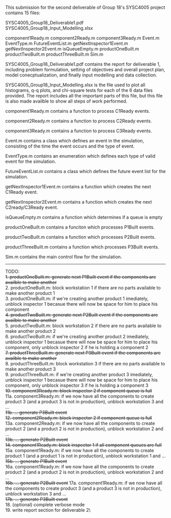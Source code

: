 This submission for the second deliverable of Group 18's SYSC4005 project contains 15 files:

SYSC4005_Group18_Deliverable1.pdf
SYSC4005_Group18_Input_Modelling.xlsx

component1Ready.m
component2Ready.m
component3Ready.m
Event.m
EventType.m
FutureEventList.m
getNextInspector1Event.m
getNextInspector2Event.m
isQueueEmpty.m
productOneBuilt.m
productTwoBuilt.m
productThreeBuilt.m
Sim.m

SYSC4005_Group18_Deliverable1.pdf contains the report for deliverable 1, including problem formulation, 
setting of objectives and overall project plan, model conecptualization, and finally input modelling and 
data collection.

SYSC4005_Group18_Input_Modelling.xlsx is the file used to plot all histograms, q-q plots, and chi-square
tests for each of the 6 data files provided. The report includes all the important parts of this file, but this
file is also made availble to show all steps of work performed.

component1Ready.m contains a function to process C1Ready events.

component2Ready.m contains a function to process C2Ready events.

component3Ready.m contains a function to process C3Ready events.

Event.m contains a class which defines an event in the simulation, consisting of the time the event occurs and the type of event.

EventType.m contains an enumeration which defines each type of valid event for the simulation.

FutureEventList.m contains a class which defines the future event list for the simulation.

getNextInspector1Event.m contains a function which creates the next C1Ready event.

getNextInspector2Event.m contains a function which creates the next C2ready/C3Ready event.

isQueueEmpty.m contains a function which determines if a queue is empty

productOneBuilt.m contains a funciton which processes P1Built events.

productTwoBuilt.m contains a function which processes P2Built events.

productThreeBuilt.m contains a function which processes P3Built events.

Sim.m contains the main control flow for the simulation.

----------------------------------------------------------------------------------------------------------------------------------
TODO:\
~~1. productOneBuilt.m: generate next P1Built event if the components are availble to make another~~\
2. productOneBuilt.m: block workstation 1 if there are no parts available to make another product 1\
3. productOneBuilt.m: if we're creating another product 1 imediately, unblock inspector 1 becasue there will now be space for him to place his component\
~~4. productTwoBuilt.m: generate next P2Built event if the components are availble to make another~~\
5. productTwoBuilt.m: block workstation 2 if there are no parts available to make another product 2\
6. productTwoBuilt.m: if we're creating another product 2 imediately, unblock inspector 1 becasue there will now be space for him to place his component, only unblock inspector 2 if he is holding a component 2\
~~7. productThreeBuilt.m: generate next P3Built event if the components are availble to make another~~\
8. productThreeBuilt.m: block workstation 3 if there are no parts available to make another product 3\
9. productThreeBuilt.m: if we're creating another product 3 imediately, unblock inspector 1 becasue there will now be space for him to place his component, only unblock inspector 3 if he is holding a component 3\
~~10. component3Ready.m: block inspector 2 if component queue is full~~\
11a. component3Ready.m: if we now have all the components to create product 3 (and a product 3 is not in production), unblock workstation 3 and ...\
~~11b. ... generate P3Built event~~\
~~12. component2Ready.m: block inspector 2 if component queue is full~~\
13a. component2Ready.m: if we now have all the components to create product 2 (and a product 2 is not in production), unblock workstation 2 and ... \
~~13b. ... generate P2Built event~~\
~~14. component1Ready.m: block inspector 1 if all component queues are full~~\
15a. component1Ready.m: if we now have all the components to create product 1 (and a product 1 is not in production), unblock workstation 1 and ...\
~~15b. ... generate P1Built event~~\
16a. component1Ready.m: if we now have all the components to create product 2 (and a product 2 is not in production), unblock workstation 2 and ...\
~~16b. ... generate P2Built event~~
17a. component1Ready.m: if we now have all the components to create product 3 (and a product 3 is not in production), unblock workstation 3 and ...\
~~17b. ... generate P3Built event~~\
18. (optional) complete verbose mode\
19. write report section for deliverable 2\
